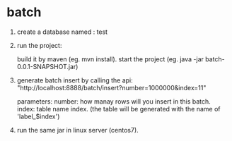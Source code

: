# batch

1. create a database named : test

2. run the project:
    
    build it by maven (eg. mvn install).
    start the project (eg. java -jar batch-0.0.1-SNAPSHOT.jar)
    
3. generate batch insert by calling the api:
   "http://localhost:8888/batch/insert?number=1000000&index=11"
  
   parameters:
      number: how manay rows will you insert in this batch.
      index: table name index. (the table will be generated with the name of 'label_$index')
      
      
4. run the same jar in linux server (centos7).
